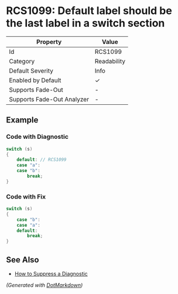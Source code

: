 # RCS1099: Default label should be the last label in a switch section

| Property                    | Value       |
| --------------------------- | ----------- |
| Id                          | RCS1099     |
| Category                    | Readability |
| Default Severity            | Info        |
| Enabled by Default          | &#x2713;    |
| Supports Fade\-Out          | \-          |
| Supports Fade\-Out Analyzer | \-          |

## Example

### Code with Diagnostic

```csharp
switch (s)
{
    default: // RCS1099
    case "a":
    case "b":
        break;
}
```

### Code with Fix

```csharp
switch (s)
{
    case "b":
    case "a":
    default:
        break;
}
```

## See Also

* [How to Suppress a Diagnostic](../HowToConfigureAnalyzers.md#how-to-suppress-a-diagnostic)


*\(Generated with [DotMarkdown](http://github.com/JosefPihrt/DotMarkdown)\)*
